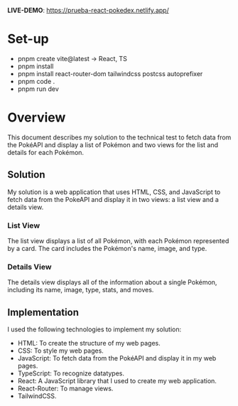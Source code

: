 **LIVE-DEMO**: https://prueba-react-pokedex.netlify.app/ 

# Set-up

- pnpm create vite@latest -> React, TS
- pnpm install
- pnpm install react-router-dom tailwindcss postcss autoprefixer
- pnpm code .
- pnpm run dev

# Overview

This document describes my solution to the technical test to fetch data from the PokéAPI and display a list of Pokémon and two views for the list and details for each Pokémon.

## Solution

My solution is a web application that uses HTML, CSS, and JavaScript to fetch data from the PokeAPI and display it in two views: a list view and a details view.

### List View

The list view displays a list of all Pokémon, with each Pokémon represented by a card. The card includes the Pokémon's name, image, and type.

### Details View

The details view displays all of the information about a single Pokémon, including its name, image, type, stats, and moves.

## Implementation

I used the following technologies to implement my solution:

- HTML: To create the structure of my web pages.
- CSS: To style my web pages.
- JavaScript: To fetch data from the PokéAPI and display it in my web pages.
- TypeScript: To recognize datatypes.
- React: A JavaScript library that I used to create my web application.
- React-Router: To manage views.
- TailwindCSS. 
